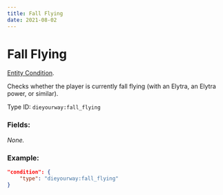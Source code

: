 ```yaml
---
title: Fall Flying
date: 2021-08-02
---
```

# Fall Flying

[Entity Condition](../entity_conditions.md).

Checks whether the player is currently fall flying (with an Elytra, an Elytra power, or similar).

Type ID: `dieyourway:fall_flying`

### Fields:

_None._

### Example:
```json
"condition": {
    "type": "dieyourway:fall_flying"
}
```